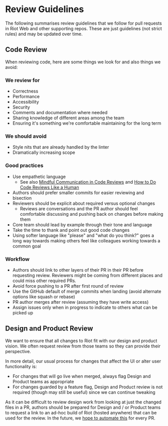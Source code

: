 # Review Guidelines

The following summarises review guidelines that we follow for pull requests in
Riot Web and other supporting repos. These are just guidelines (not strict
rules) and may be updated over time.

## Code Review

When reviewing code, here are some things we look for and also things we avoid:

### We review for

* Correctness
* Performance
* Accessibility
* Security
* Comments and documentation where needed
* Sharing knowledge of different areas among the team
* Ensuring it's something we're comfortable maintaining for the long term

### We should avoid

* Style nits that are already handled by the linter
* Dramatically increasing scope

### Good practices

* Use empathetic language
  * See also [Mindful Communication in Code
    Reviews](https://kickstarter.engineering/a-guide-to-mindful-communication-in-code-reviews-48aab5282e5e)
    and [How to Do Code Reviews Like a Human](https://mtlynch.io/human-code-reviews-1/)
* Authors should prefer smaller commits for easier reviewing and bisection
* Reviewers should be explicit about required versus optional changes
  * Reviews are conversations and the PR author should feel comfortable
    discussing and pushing back on changes before making them
* Core team should lead by example through their tone and language
* Take the time to thank and point out good code changes
* Using softer language like "please" and "what do you think?" goes a long way
  towards making others feel like colleagues working towards a common goal

### Workflow

* Authors should link to other layers of their PR in their PR before requesting
  review. Reviewers might be coming from different places and could miss other
  required PRs.
* Avoid force pushing to a PR after first round of review
* Use the GitHub default of merge commits when landing (avoid alternate options
  like squash or rebase)
* PR author merges after review (assuming they have write access)
* Assign issues only when in progress to indicate to others what can be picked up

## Design and Product Review

We want to ensure that all changes to Riot fit with our design and product
vision. We often request review from those teams so they can provide their
perspective.

In more detail, our usual process for changes that affect the UI or alter user
functionality is:

* For changes that will go live when merged, always flag Design and Product
  teams as appropriate
* For changes guarded by a feature flag, Design and Product review is not
  required (though may still be useful) since we can continue tweaking

As it can be difficult to review design work from looking at just the changed
files in a PR, authors should be prepared for Design and / or Product teams to
request a link to an ad-hoc build of Riot (hosted anywhere) that can be used for
the review. In the future, we [hope to automate
this](https://github.com/vector-im/riot-web/issues/12624) for every PR.
